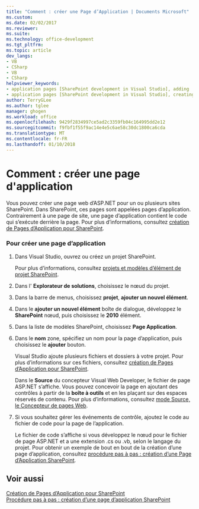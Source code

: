```yaml
---
title: "Comment : créer une Page d’Application | Documents Microsoft"
ms.custom: 
ms.date: 02/02/2017
ms.reviewer: 
ms.suite: 
ms.technology: office-development
ms.tgt_pltfrm: 
ms.topic: article
dev_langs:
- VB
- CSharp
- VB
- CSharp
helpviewer_keywords:
- application pages [SharePoint development in Visual Studio], adding
- application pages [SharePoint development in Visual Studio], creating
author: TerryGLee
ms.author: tglee
manager: ghogen
ms.workload: office
ms.openlocfilehash: 9429f2834997ce5ad2c3359fb04c164995dd2e12
ms.sourcegitcommit: f9fbf1f55f9ac14e4e5c6ae58c30dc1800ca6cda
ms.translationtype: MT
ms.contentlocale: fr-FR
ms.lasthandoff: 01/10/2018
---
```

# <a name="how-to-create-an-application-page"></a>Comment : créer une page d'application
  Vous pouvez créer une page web d’ASP.NET pour un ou plusieurs sites SharePoint. Dans SharePoint, ces pages sont appelées pages d’application. Contrairement à une page de site, une page d’application contient le code qui s’exécute derrière la page. Pour plus d’informations, consultez [création de Pages d’Application pour SharePoint](../sharepoint/creating-application-pages-for-sharepoint.md).  
  
### <a name="to-create-an-application-page"></a>Pour créer une page d’application  
  
1.  Dans Visual Studio, ouvrez ou créez un projet SharePoint.  
  
     Pour plus d’informations, consultez [projets et modèles d’élément de projet SharePoint](../sharepoint/sharepoint-project-and-project-item-templates.md).  
  
2.  Dans l' **Explorateur de solutions**, choisissez le nœud du projet.  
  
3.  Dans la barre de menus, choisissez **projet**, **ajouter un nouvel élément**.  
  
4.  Dans le **ajouter un nouvel élément** boîte de dialogue, développez le **SharePoint** nœud, puis choisissez le **2010** élément.  
  
5.  Dans la liste de modèles SharePoint, choisissez **Page Application**.  
  
6.  Dans le **nom** zone, spécifiez un nom pour la page d’application, puis choisissez le **ajouter** bouton.  
  
     Visual Studio ajoute plusieurs fichiers et dossiers à votre projet. Pour plus d’informations sur ces fichiers, consultez [création de Pages d’Application pour SharePoint](../sharepoint/creating-application-pages-for-sharepoint.md).  
  
     Dans le **Source** du concepteur Visual Web Developer, le fichier de page ASP.NET s’affiche. Vous pouvez concevoir la page en ajoutant des contrôles à partir de la **boîte à outils** et en les plaçant sur des espaces réservés de contenu. Pour plus d’informations, consultez [mode Source, le Concepteur de pages Web](http://msdn.microsoft.com/en-us/5911396b-fe51-4150-9ff1-b085f812862f).  
  
7.  Si vous souhaitez gérer les événements de contrôle, ajoutez le code au fichier de code pour la page de l’application.  
  
     Le fichier de code s’affiche si vous développez le nœud pour le fichier de page ASP.NET et a une extension .cs ou .vb, selon le langage du projet. Pour obtenir un exemple de bout en bout de la création d’une page d’application, consultez [procédure pas à pas : création d’une Page d’Application SharePoint](../sharepoint/walkthrough-creating-a-sharepoint-application-page.md).  
  
## <a name="see-also"></a>Voir aussi  
 [Création de Pages d’Application pour SharePoint](../sharepoint/creating-application-pages-for-sharepoint.md)   
 [Procédure pas à pas : création d’une page d’application SharePoint](../sharepoint/walkthrough-creating-a-sharepoint-application-page.md)  
  
  